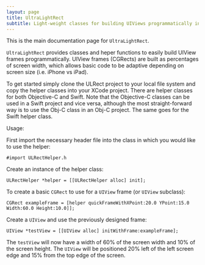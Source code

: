 ```yaml
---
layout: page
title: UltraLightRect
subtitle: Light-weight classes for building UIViews programmatically in Objective-C and Swift
---
```


This is the main documentation page for `UltraLightRect`.

`UltraLightRect` provides classes and heper functions to easily build UIView frames programmatically. UIView frames (CGRects) are built as percentages of screen width, which allows basic code to be adaptive depending on screen size (i.e. iPhone vs iPad).

To get started simply clone the ULRect project to your local file system and copy the helper classes into your XCode project. There are helper classes for both Objective-C and Swift. Note that the Objective-C classes can be used in a Swift project and vice versa, although the most straight-forward way is to use the Obj-C class in an Obj-C project. The same goes for the Swift helper class.

Usage:

First import the necessary header file into the class in which you would like to use the helper:


`#import ULRectHelper.h`

Create an instance of the helper class:


`ULRectHelper *helper = [[ULRectHelper alloc] init];`

To create a basic `CGRect` to use for a `UIView` frame (or `UIView` subclass):


`CGRect exampleFrame = [helper quickFrameWithXPoint:20.0 YPoint:15.0 Width:60.0 Height:10.0]];`

Create a `UIView` and use the previously designed frame:


`UIView *testView = [[UIView alloc] initWithFrame:exampleFrame];`

The `testView` will now have a width of 60% of the screen width and 10% of the screen height. The `UIView` will be positioned 20% left of the left screen edge and 15% from the top edge of the screen.

